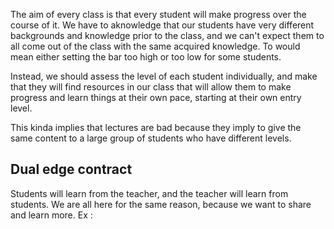 The aim of every class is that every student will make progress over the course of it. We have to aknowledge that our students have very different backgrounds and knowledge prior to the class, and we can't expect them to all come out of the class with the same acquired knowledge. To would mean either setting the bar too high or too low for some students.

Instead, we should assess the level of each student individually, and make that they will find resources in our class that will allow them to make progress and learn things at their own pace, starting at their own entry level.

This kinda implies that lectures are bad because they imply to give the same content to a large group of students who have different levels.

## Dual edge contract

Students will learn from the teacher, and the teacher will learn from students. We are all here for the same reason, because we want to share and learn more. Ex : 